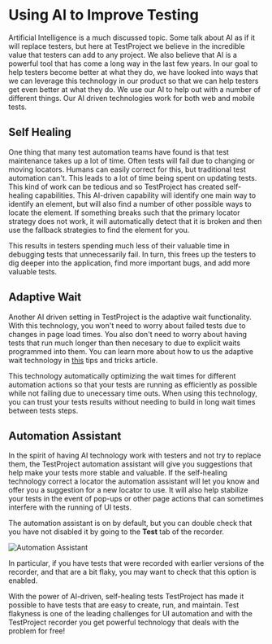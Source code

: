# Using AI to Improve Testing

Artificial Intelligence is a much discussed topic. Some talk about AI as if it will replace testers, but here at TestProject we believe in the incredible value that testers can add to any project. We also believe that AI is a powerful tool that has come a long way in the last few years. In our goal to help testers become better at what they do, we have looked into ways that we can leverage this technology in our product so that we can help testers get even better at what they do. We use our AI to help out with a number of different things. Our AI driven technologies work for both web and mobile tests.

## Self Healing

One thing that many test automation teams have found is that test maintenance takes up a lot of time. Often tests will fail due to changing or moving locators. Humans can easily correct for this, but traditional test automation can't. This leads to a lot of time being spent on updating tests. This kind of work can be tedious and so TestProject has created self-healing capabilities. This AI-driven capability will identify one main way to identify an element, but will also find a number of other possible ways to locate the element. If something breaks such that the primary locator strategy does not work, it will automatically detect that it is broken and then use the fallback strategies to find the element for you.

This results in testers spending much less of their valuable time in debugging tests that unnecessarily fail. In turn, this frees up the testers to dig deeper into the application, find more important bugs, and add more valuable tests.

## Adaptive Wait

Another AI driven setting in TestProject is the adaptive wait functionality. With this technology, you won't need to worry about failed tests due to changes in page load times. You also don't need to worry about having tests that run much longer than then necesary to due to explicit waits programmed into them. You can learn more about how to us the adaptive wait technology in [this](../tips-and-tricks/explicit-wait-and-adaptive-wait.md) tips and tricks article. 

This technology automatically optimizing the wait times for different automation actions so that your tests are running as efficiently as possible while not failing due to unecessary time outs. When using this technology, you can trust your tests results without needing to build in long wait times between tests steps.

## Automation Assistant

In the spirit of having AI technology work with testers and not try to replace them, the TestProject automation assistant will give you suggestions that help make your tests more stable and valuable. If the self-healing technology correct a locator the automation assistant will let you know and offer you a suggestion for a new locator to use. It will also help stabilize your tests in the event of pop-ups or other page actions that can sometimes interfere with the running of UI tests. 

The automation assistant is on by default, but you can double check that you have not disabled it by going to the **Test** tab of the recorder.

![Automation Assistant](../.gitbook/assets/image%20%28407%29.png)

In particular, if you have tests that were recorded with earlier versions of the recorder, and that are a bit flaky, you may want to check that this option is enabled. 

With the power of AI-driven, self-healing tests TestProject has made it possible to have tests that are easy to create, run, and maintain. Test flakyness is one of the leading challenges for UI automation and with the TestProject recorder you get powerful technology that deals with the problem for free!  

